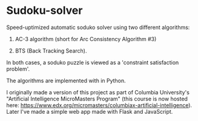 # Sudoku-solver

Speed-uptimized automatic soduko solver using two different algorithms:

1. AC-3 algorithm (short for Arc Consistency Algorithm #3)

2. BTS (Back Tracking Search).

In both cases, a soduko puzzle is viewed as a 'constraint satisfaction problem'.

The algorithms are implemented with in Python.

I originally made a version of this project as part of Columbia University's "Artificial Intelligence MicroMasters Program" (this course is now hosted here: https://www.edx.org/micromasters/columbiax-artificial-intelligence). Later I've made a simple web app made with Flask and JavaScript.
